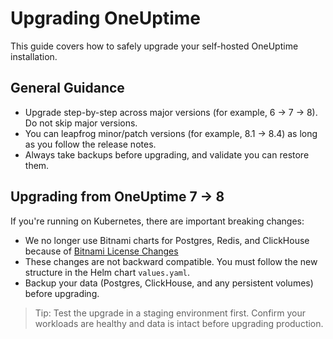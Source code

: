 # Upgrading OneUptime

This guide covers how to safely upgrade your self-hosted OneUptime installation.

## General Guidance

- Upgrade step-by-step across major versions (for example, 6 → 7 → 8). Do not skip major versions.
- You can leapfrog minor/patch versions (for example, 8.1 → 8.4) as long as you follow the release notes.
- Always take backups before upgrading, and validate you can restore them.

## Upgrading from OneUptime 7 → 8

If you're running on Kubernetes, there are important breaking changes:

- We no longer use Bitnami charts for Postgres, Redis, and ClickHouse because of [Bitnami License Changes](https://github.com/bitnami/charts/issues/35164)
- These changes are not backward compatible. You must follow the new structure in the Helm chart `values.yaml`.
- Backup your data (Postgres, ClickHouse, and any persistent volumes) before upgrading.


> Tip: Test the upgrade in a staging environment first. Confirm your workloads are healthy and data is intact before upgrading production.
